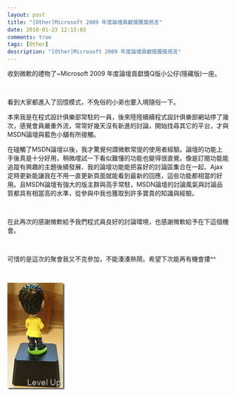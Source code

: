 ```yaml
---
layout: post
title: "[Other]Microsoft 2009 年度論壇貢獻獎獲獎感言"
date: 2010-01-23 12:15:03
comments: true
tags: [Other]
description: "[Other]Microsoft 2009 年度論壇貢獻獎獲獎感言"
---
```

<p>收到微軟的禮物了~Microsoft 2009 年度論壇貢獻獎Q版小公仔(隱藏版)一座。</p><p> </p><p>看到大家都進入了回憶模式，不免俗的小弟也要入境隨俗一下。</p><p>本來我是在程式設計俱樂部常駐的一員，後來陸陸續續程式設計俱樂部網站停了幾次，感覺會員嚴重外流，常常好幾天沒有新進的討論，開始找尋其它的平台，才與MSDN論壇與藍色小舖有所接觸。</p><p>在碰觸了MSDN論壇以後，我才驚覺何謂微軟常提的使用者經驗。論壇的功能上手後真是十分好用，稍微嚐試一下看似難懂的功能也變得很直覺。像是訂閱功能能追蹤有興趣的主題後續發展、我的論壇功能能把喜好的討論區集合在一起、Ajax定時更新能讓我在不用一直更新頁面就能看到最新的回應，這些功能都相當的好用。且MSDN論壇有強大的版主群與高手常駐，MSDN論壇的討論風氣與討論品質都具有相當高的水準，從參與中我也獲取到許多寶貴的知識與經驗。 </p><p> </p><p>在此再次的感謝微軟給予我們程式員良好的討論環境，也感謝微軟給予在下這個機會。 </p><p> </p><p>可惜的是這次的聚會我又不克參加，不能湊湊熱鬧。希望下次能再有機會摟^^</p><p> </p><p><img style="border-right-width: 0px; display: inline; border-top-width: 0px; border-bottom-width: 0px; border-left-width: 0px" title="IMGP0144" border="0" alt="IMGP0144" width="131" height="244" src="\images\posts\13215\IMGP0144_thumb.jpg" /></p>
